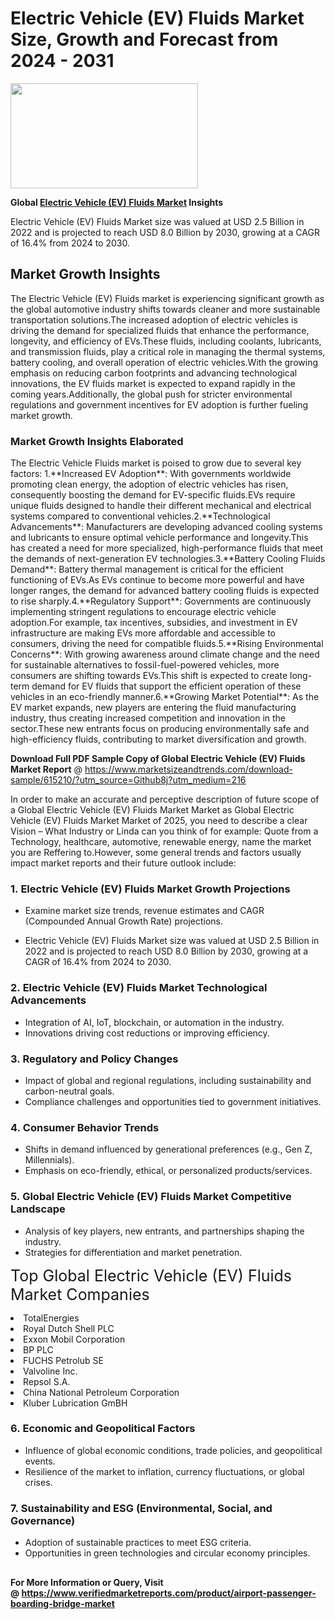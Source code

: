 <H1>Electric Vehicle (EV) Fluids Market Size, Growth and Forecast from 2024 - 2031</H1><img class="aligncenter size-medium wp-image-584254" src="https://thirdeyenews.in/wp-content/uploads/2024/09/Global-Market-Research-300x168.jpeg" alt="" width="300" height="168" /><p><strong>Global&nbsp;<a href="https://www.marketsizeandtrends.com/download-sample/615210/?utm_source=Github8j?utm_medium=216">Electric Vehicle (EV) Fluids Market</a> Insights</strong></p><p>Electric Vehicle (EV) Fluids Market size was valued at USD 2.5 Billion in 2022 and is projected to reach USD 8.0 Billion by 2030, growing at a CAGR of 16.4% from 2024 to 2030.</p><p><h2>Market Growth Insights</h2> The Electric Vehicle (EV) Fluids market is experiencing significant growth as the global automotive industry shifts towards cleaner and more sustainable transportation solutions.The increased adoption of electric vehicles is driving the demand for specialized fluids that enhance the performance, longevity, and efficiency of EVs.These fluids, including coolants, lubricants, and transmission fluids, play a critical role in managing the thermal systems, battery cooling, and overall operation of electric vehicles.With the growing emphasis on reducing carbon footprints and advancing technological innovations, the EV fluids market is expected to expand rapidly in the coming years.Additionally, the global push for stricter environmental regulations and government incentives for EV adoption is further fueling market growth.<h3>Market Growth Insights Elaborated</h3> The Electric Vehicle Fluids market is poised to grow due to several key factors: 1.**Increased EV Adoption**: With governments worldwide promoting clean energy, the adoption of electric vehicles has risen, consequently boosting the demand for EV-specific fluids.EVs require unique fluids designed to handle their different mechanical and electrical systems compared to conventional vehicles.2.**Technological Advancements**: Manufacturers are developing advanced cooling systems and lubricants to ensure optimal vehicle performance and longevity.This has created a need for more specialized, high-performance fluids that meet the demands of next-generation EV technologies.3.**Battery Cooling Fluids Demand**: Battery thermal management is critical for the efficient functioning of EVs.As EVs continue to become more powerful and have longer ranges, the demand for advanced battery cooling fluids is expected to rise sharply.4.**Regulatory Support**: Governments are continuously implementing stringent regulations to encourage electric vehicle adoption.For example, tax incentives, subsidies, and investment in EV infrastructure are making EVs more affordable and accessible to consumers, driving the need for compatible fluids.5.**Rising Environmental Concerns**: With growing awareness around climate change and the need for sustainable alternatives to fossil-fuel-powered vehicles, more consumers are shifting towards EVs.This shift is expected to create long-term demand for EV fluids that support the efficient operation of these vehicles in an eco-friendly manner.6.**Growing Market Potential**: As the EV market expands, new players are entering the fluid manufacturing industry, thus creating increased competition and innovation in the sector.These new entrants focus on producing environmentally safe and high-efficiency fluids, contributing to market diversification and growth.<p><span class=""><strong>Download Full PDF Sample Copy of Global Electric Vehicle (EV) Fluids Market Report</strong> @ <a href="https://www.marketsizeandtrends.com/download-sample/615210/?utm_source=Github8j?utm_medium=216" target="_blank">https://www.marketsizeandtrends.com/download-sample/615210/?utm_source=Github8j?utm_medium=216</a></span></p><p>In order to make an accurate and perceptive description of future scope of a Global&nbsp;Electric Vehicle (EV) Fluids Market Market as Global&nbsp;Electric Vehicle (EV) Fluids Market Market of 2025, you need to describe a clear Vision &ndash; What Industry or Linda can you think of for example: Quote from a Technology, healthcare, automotive, renewable energy, name the market you are Reffering to.However, some general trends and factors usually impact market reports and their future outlook include:</p><h3>1.&nbsp;<strong>Electric Vehicle (EV) Fluids Market Growth Projections</strong></h3><ul><li>Examine market size trends, revenue estimates and CAGR (Compounded Annual Growth Rate) projections.</li><li><p>Electric Vehicle (EV) Fluids Market size was valued at USD 2.5 Billion in 2022 and is projected to reach USD 8.0 Billion by 2030, growing at a CAGR of 16.4% from 2024 to 2030.</p></li></ul><h3>2.&nbsp;<strong>Electric Vehicle (EV) Fluids Market Technological Advancements</strong></h3><ul><li>Integration of AI, IoT, blockchain, or automation in the industry.</li><li>Innovations driving cost reductions or improving efficiency.</li></ul><h3>3.&nbsp;<strong>Regulatory and Policy Changes</strong></h3><ul><li>Impact of global and regional regulations, including sustainability and carbon-neutral goals.</li><li>Compliance challenges and opportunities tied to government initiatives.</li></ul><h3>4.&nbsp;<strong>Consumer Behavior Trends</strong></h3><ul><li>Shifts in demand influenced by generational preferences (e.g., Gen Z, Millennials).</li><li>Emphasis on eco-friendly, ethical, or personalized products/services.</li></ul><h3>5.&nbsp;<strong>Global Electric Vehicle (EV) Fluids Market Competitive Landscape</strong></h3><ul><li>Analysis of key players, new entrants, and partnerships shaping the industry.</li><li>Strategies for differentiation and market penetration.</li></ul><p data-pm-slice="1 1 []"><span style="color: inherit; font-family: inherit; font-size: 25px;">Top Global Electric Vehicle (EV) Fluids Market Companies</span></p><div class="" data-test-id=""><p><li>TotalEnergies</li><li> Royal Dutch Shell PLC</li><li> Exxon Mobil Corporation</li><li> BP PLC</li><li> FUCHS Petrolub SE</li><li> Valvoline Inc.</li><li> Repsol S.A.</li><li> China National Petroleum Corporation</li><li> Kluber Lubrication GmBH</li></p></div><h3>6.&nbsp;<strong>Economic and Geopolitical Factors</strong></h3><ul><li>Influence of global economic conditions, trade policies, and geopolitical events.</li><li>Resilience of the market to inflation, currency fluctuations, or global crises.</li></ul><h3>7.&nbsp;<strong>Sustainability and ESG (Environmental, Social, and Governance)</strong></h3><ul><li>Adoption of sustainable practices to meet ESG criteria.</li><li>Opportunities in green technologies and circular economy principles.</li></ul><h2><strong style="font-size: 14px;">For More Information or Query, Visit @&nbsp;</strong><a style="background-color: #ffffff; font-size: 14px;" href="https://www.marketsizeandtrends.com/report/electric-vehicle-ev-fluids-market/" target="_blank">https://www.verifiedmarketreports.com/product/airport-passenger-boarding-bridge-market</a></h2>